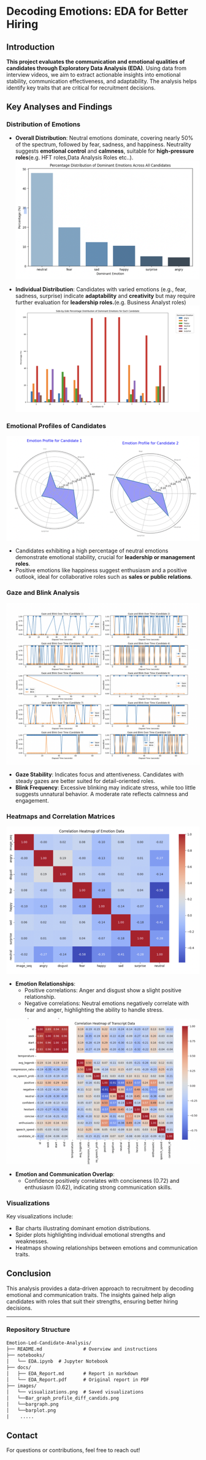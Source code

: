 
# Decoding Emotions: EDA for Better Hiring

## Introduction

**This project evaluates the communication and emotional qualities of candidates through Exploratory Data Analysis (EDA)**. Using data from interview videos, we aim to extract actionable insights into emotional stability, communication effectiveness, and adaptability. The analysis helps identify key traits that are critical for recruitment decisions.

## Key Analyses and Findings

### Distribution of Emotions

- **Overall Distribution**: Neutral emotions dominate, covering nearly 50% of the spectrum, followed by fear, sadness, and happiness. Neutrality suggests **emotional control** and **calmness**, suitable for **high-pressure roles**(e.g. HFT roles,Data Analysis Roles etc..).
![Overall Emotion Distribution](images/bargraph.png)

- **Individual Distribution**: Candidates with varied emotions (e.g., fear, sadness, surprise) indicate **adaptability** and **creativity** but may require further evaluation for **leadership roles.**(e.g. Business Analyst roles)
![Individual Emotion Distribution](images/Bar_graph_profile_diff_candids.png)


### Emotional Profiles of Candidates

![Spider Plot: Emotional Profiles](images/emotion_profile_1_&_2.png)

- Candidates exhibiting a high percentage of neutral emotions demonstrate emotional stability, crucial for **leadership or management roles**.
- Positive emotions like happiness suggest enthusiasm and a positive outlook, ideal for collaborative roles such as **sales or public relations**.

### Gaze and Blink Analysis
![Gaze and Blink Analysis](images/gaze_And_blink_data.png)


- **Gaze Stability**: Indicates focus and attentiveness. Candidates with steady gazes are better suited for detail-oriented roles.
- **Blink Frequency**: Excessive blinking may indicate stress, while too little suggests unnatural behavior. A moderate rate reflects calmness and engagement.

### Heatmaps and Correlation Matrices

![Emotion Correlation Heatmap](images/heatmap_emotiono_data.png)

- **Emotion Relationships**:
  - Positive correlations: Anger and disgust show a slight positive relationship.
  - Negative correlations: Neutral emotions negatively correlate with fear and anger, highlighting the ability to handle stress.

![Emotion Correlation Heatmap](images/correlation_plot.png)
- **Emotion and Communication Overlap**:
  - Confidence positively correlates with conciseness (0.72) and enthusiasm (0.62), indicating strong communication skills.

### Visualizations

Key visualizations include:
- Bar charts illustrating dominant emotion distributions.
- Spider plots highlighting individual emotional strengths and weaknesses.
- Heatmaps showing relationships between emotions and communication traits.


## Conclusion

This analysis provides a data-driven approach to recruitment by decoding emotional and communication traits. The insights gained help align candidates with roles that suit their strengths, ensuring better hiring decisions.

---

### Repository Structure
```plaintext
Emotion-Led-Candidate-Analysis/
├── README.md               # Overview and instructions
├── notebooks/
│   └── EDA.ipynb  # Jupyter Notebook
├── docs/
│   ├── EDA_Report.md       # Report in markdown
│   └── EDA_Report.pdf      # Original report in PDF
├── images/
│   └── visualizations.png  # Saved visualizations
│   └──Bar_graph_profile_diff_candids.png
│   └──bargraph.png
│   └──barplot.png
|    .....
```

## Contact

For questions or contributions, feel free to reach out!
